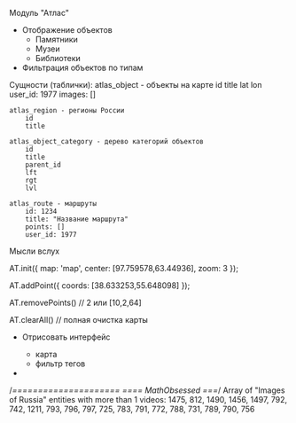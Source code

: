 Модуль "Атлас"

- Отображение объектов
    - Памятники
    - Музеи
    - Библиотеки
- Фильтрация объектов по типам



Сущности (таблички):
    atlas_object - объекты на карте
        id
        title
        lat
        lon
        user_id: 1977
        images: []

    atlas_region - регионы России
        id
        title

    atlas_object_category - дерево категорий объектов
        id
        title
        parent_id
        lft
        rgt
        lvl

    atlas_route - маршруты
        id: 1234
        title: "Название маршрута"
        points: []
        user_id: 1977

Мысли вслух

AT.init({
    map: 'map',
    center: [97.759578,63.44936],
    zoom: 3
});

AT.addPoint({
    coords: [38.633253,55.648098]
});

AT.removePoints() //  2 или [10,2,64]

AT.clearAll() // полная очистка карты

- Отрисовать интерфейс
    - карта
    - фильтр тегов

-



/*=====================
==== MathObsessed ===*/
Array of "Images of Russia" entities with more than 1 videos:
    1475, 812, 1490, 1456, 1497, 792, 742, 1211, 793, 796, 797, 725, 783, 791, 772, 788, 731, 789, 790, 756